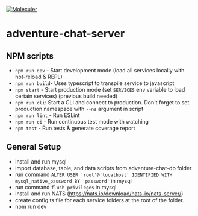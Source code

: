 [![Moleculer](https://badgen.net/badge/Powered%20by/Moleculer/0e83cd)](https://moleculer.services)

# adventure-chat-server

## NPM scripts
- `npm run dev` - Start development mode (load all services locally with hot-reload & REPL)
- `npm run build`- Uses typescript to transpile service to javascript
- `npm start` - Start production mode (set `SERVICES` env variable to load certain services) (previous build needed)
- `npm run cli`: Start a CLI and connect to production. Don't forget to set production namespace with `--ns` argument in script
- `npm run lint` - Run ESLint
- `npm run ci` - Run continuous test mode with watching
- `npm test` - Run tests & generate coverage report

## General Setup
- install and run mysql
- import database, table, and data scripts from adventure-chat-db folder
- run command `ALTER USER 'root'@'localhost' IDENTIFIED WITH mysql_native_password BY 'password'` in mysql
- run command `flush privileges` in mysql
- install and run NATS (https://nats.io/download/nats-io/nats-server/)
- create config.ts file for each service folders at the root of the folder.
- npm run dev
